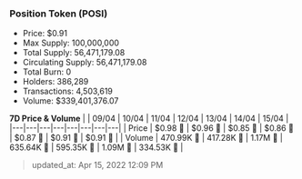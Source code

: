 
  ### Position Token (POSI)
  - Price: $0.91
  - Max Supply: 100,000,000
  - Total Supply: 56,471,179.08
  - Circulating Supply: 56,471,179.08
  - Total Burn: 0
  - Holders: 386,289
  - Transactions: 4,503,619
  - Volume: $339,401,376.07

  **7D Price & Volume**
  | | 09&#x2F;04 | 10&#x2F;04 | 11&#x2F;04 | 12&#x2F;04 | 13&#x2F;04 | 14&#x2F;04 | 15&#x2F;04 |
  |---|---|---|---|---|---|---|---|
  | Price | $0.98 🔻 | $0.96 🔻 | $0.85 🔻 | $0.86 🚀 | $0.87 🚀 | $0.91 🚀 | $0.91 🚀 |
  | Volume | 470.99K 🔻 | 417.28K 🔻 | 1.17M 🚀 | 635.64K 🔻 | 595.35K 🔻 | 1.09M 🚀 | 334.53K 🔻 |

  > updated_at: Apr 15, 2022 12:09 PM
